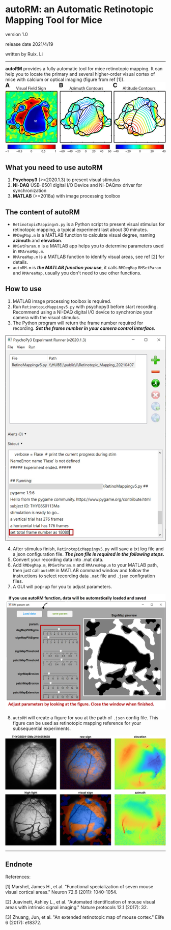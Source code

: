 # autoRM: an Automatic Retinotopic Mapping Tool for Mice

version 1.0

release date 2021/4/19

written by Ruix. Li

---
**autoRM** provides a fully automatic tool for mice retinotopic mapping. It can help you to locate the primary and several higher-order visual cortex of mice with calcium or optical imaging (figure from ref [1]).
![visual areas of mouse](./imgs/_mouseVisualAreas.jpg)

## What you need to use autoRM

1. **Psychopy3** (>=2020.1.3) to present visual stimulus
2. **NI-DAQ** USB-6501 digital I/O Device and NI-DAQmx driver for synchronization
3. **MATLAB** (>=2018a) with image processing toolbox

## The content of autoRM

* `RetinotopicMappingv5.py` is a Python script to present visual stimulus for retinotopic mapping, a typical experiment last about 30 minutes.
* `RMDegMap.m` is a MATLAB function to calculate visual degree, naming **azimuth** and **elevation**.
* `RMSetParam.m` is a MATLAB app helps you to determine parameters used in `RMAreaMAp.m`.
* `RMAreaMap.m` is a MATLAB function to identify visual areas, see ref [2] for details.
* `autoRM.m` is ***the MATLAB function you use***, it calls `RMDegMap` `RMSetParam` and `RMAreaMap`, usually you don't need to use other functions.

## How to use

1. MATLAB image processing toolbox is required.
2. Run `RetinotopicMappingv5.py` with psychopy3 before start recording. Recommend using a NI-DAQ digital I/O device to synchronize your camera with the visual stimulus.
3. The Python program will return the frame number required for recording. ***Set the frame number in your camera control interface.***

![psychopy set frame number](./imgs/_psychopyInterface.jpg)

4. After stimulus finish, `RetinotopicMappingv5.py` will save a txt log file and a json configuration file. ***The json file is required in the following steps.***
5. Convert your recording data into .mat data.
6. Add `RMDegMap.m`, `RMSetParam.m` and `RMAreaMap.m` to your MATLAB path, then just call `autoRM` in MATLAB command window and follow the instructions to select recording data `.mat` file and `.json` configration files.
7. A GUI will pop-up for you to adjust parameters.

![adjust parameter](./imgs/_parameterInterface.jpg)

8. `autoRM` will create a figure for you at the path of `.json` config file. This figure can be used as retinotopic mapping reference for your subsequential experiments.

![final results](./imgs/_areaMapResult.jpg)

---

## Endnote

References:

[1] Marshel, James H., et al. "Functional specialization of seven mouse visual cortical areas." Neuron 72.6 (2011): 1040-1054.

[2] Juavinett, Ashley L., et al. "Automated identification of mouse visual areas with intrinsic signal imaging." Nature protocols 12.1 (2017): 32.

[3] Zhuang, Jun, et al. "An extended retinotopic map of mouse cortex." Elife 6 (2017): e18372.
